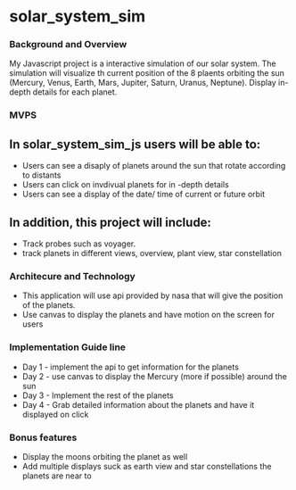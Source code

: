 # solar_system_sim

### Background and Overview

My Javascript project is a interactive simulation of our solar system.  The simulation will visualize th current position of the 8 plaents orbiting the sun (Mercury, Venus, Earth, Mars, Jupiter, Saturn, Uranus, Neptune).  Display in-depth details for each planet.  

### MVPS

## In solar_system_sim_js users will be able to: 

- Users can see a disaply of planets around the sun that rotate according to distants
- Users can click on invdivual planets for in -depth details
- Users can see a display of the date/ time of current or future orbit

## In addition, this project will include: 

- Track probes such as voyager.
- track planets in different views, overview, plant view, star constellation

### Architecure and Technology 

- This application will use api provided by nasa that will give the position of the planets.  
- Use canvas to display the planets and have motion on the screen for users

### Implementation Guide line

- Day 1 - implement the api to get information for the planets
- Day 2 - use canvas to display the Mercury (more if possible) around the sun
- Day 3 - Implement the rest of the planets
- Day 4 - Grab detailed information about the planets and have it displayed on click

### Bonus features

- Display the moons orbiting the planet as well
- Add multiple displays suck as earth view and star constellations the planets are near to
